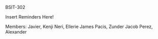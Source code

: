 BSIT-302

Insert Reminders Here!

Members:
Javier, Kenji
Neri, Ellerie James
Pacis, Zunder Jacob
Perez, Alexander
